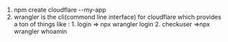 1. npm create cloudflare --my-app
2. wrangler is the cli(commond line interface) for cloudflare which provides a ton of things like :
       1. login   =>   npx wrangler login
       2. checkuser =>npx wrangler whoamin
